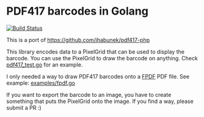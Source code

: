 # PDF417 barcodes in Golang

[![Build Status](https://travis-ci.org/ruudk/golang-pdf417.svg?branch=master)](https://travis-ci.org/ruudk/golang-pdf417)

This is a port of https://github.com/ihabunek/pdf417-php

This library encodes data to a PixelGrid that can be used to display the barcode.
You can use the PixelGrid to draw the barcode on anything. Check [pdf417_test.go](pdf417_test.go) for an example.

I only needed a way to draw PDF417 barcodes onto a [FPDF](https://github.com/jung-kurt/gofpdf) PDF file. 
See example: [examples/fpdf.go](examples/fpdf.go)

If you want to export the barcode to an image, you have to create something that puts the PixelGrid onto the image. If you find a way, please submit a PR :)

